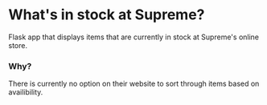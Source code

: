 # What's in stock at Supreme?

Flask app that displays items that are currently in stock at Supreme's online store.


### Why?
There is currently no option on their website to sort through items based on availibility.
